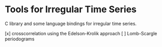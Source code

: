 Tools for Irregular Time Series
===============================

C library and some language bindings for irregular time series.

[x] crosscorrelation using the Edelson-Krolik approach
[ ] Lomb-Scargle periodograms
